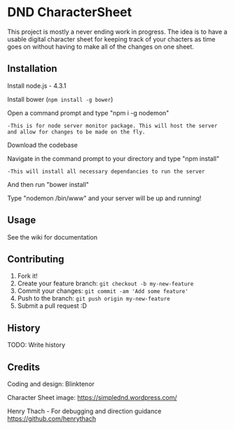 
# DND CharacterSheet
This project is mostly a never ending work in progress. The idea is to have a usable digital character sheet for keeping track of your chacters as time goes on without having to make all of the changes on one sheet.

## Installation

Install node.js - 4.3.1

Install bower (`npm install -g bower`)

Open a command prompt and type "npm i -g nodemon"

    -This is for node server monitor package. This will host the server and allow for changes to be made on the fly.

Download the codebase

Navigate in the command prompt to your directory and type "npm install"

    -This will install all necessary dependancies to run the server

And then run "bower install"

Type "nodemon /bin/www" and your server will be up and running!


## Usage
See the wiki for documentation

## Contributing
1. Fork it!
2. Create your feature branch: `git checkout -b my-new-feature`
3. Commit your changes: `git commit -am 'Add some feature'`
4. Push to the branch: `git push origin my-new-feature`
5. Submit a pull request :D

## History
TODO: Write history

## Credits
Coding and design: Blinktenor

Character Sheet image: https://simplednd.wordpress.com/

Henry Thach - For debugging and direction guidance
https://github.com/henrythach
